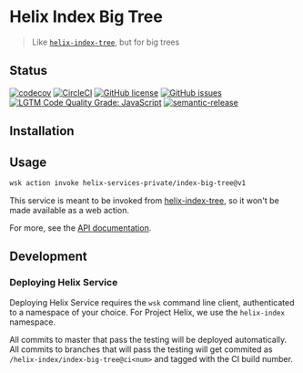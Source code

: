 # Helix Index Big Tree

> Like [`helix-index-tree`](https://github.com/adobe/helix-index-tree), but for big trees

## Status
[![codecov](https://img.shields.io/codecov/c/github/adobe/helix-index-big-tree.svg)](https://codecov.io/gh/adobe/helix-index-big-tree)
[![CircleCI](https://img.shields.io/circleci/project/github/adobe/helix-index-big-tree.svg)](https://circleci.com/gh/adobe/helix-index-big-tree)
[![GitHub license](https://img.shields.io/github/license/adobe/helix-index-big-tree.svg)](https://github.com/adobe/helix-index-big-tree/blob/master/LICENSE.txt)
[![GitHub issues](https://img.shields.io/github/issues/adobe/helix-index-big-tree.svg)](https://github.com/adobe/helix-index-big-tree/issues)
[![LGTM Code Quality Grade: JavaScript](https://img.shields.io/lgtm/grade/javascript/g/adobe/helix-index-big-tree.svg?logo=lgtm&logoWidth=18)](https://lgtm.com/projects/g/adobe/helix-index-big-tree)
[![semantic-release](https://img.shields.io/badge/%20%20%F0%9F%93%A6%F0%9F%9A%80-semantic--release-e10079.svg)](https://github.com/semantic-release/semantic-release)

## Installation

## Usage

```bash
wsk action invoke helix-services-private/index-big-tree@v1
```

This service is meant to be invoked from [helix-index-tree](https://github.com/adobe/helix-index-tree), so it won't be made available as a web action.

For more, see the [API documentation](docs/API.md).

## Development

### Deploying Helix Service

Deploying Helix Service requires the `wsk` command line client, authenticated to a namespace of your choice. For Project Helix, we use the `helix-index` namespace.

All commits to master that pass the testing will be deployed automatically. All commits to branches that will pass the testing will get commited as `/helix-index/index-big-tree@ci<num>` and tagged with the CI build number.
